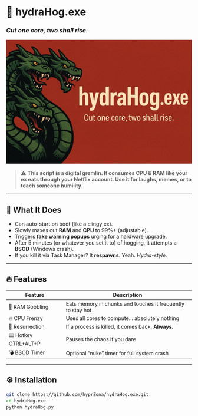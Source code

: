 # 🧨 hydraHog.exe  
### _Cut one core, two shall rise._  

![hydraHog banner](image.png)  

> ⚠️ **This script is a digital gremlin. It consumes CPU & RAM like your ex eats through your Netflix account. Use it for laughs, memes, or to teach someone humility.**

---

## 🤖 What It Does
- Can auto-start on boot (like a clingy ex).
- Slowly maxes out **RAM** and **CPU** to 99%+ (adjustable).
- Triggers **fake warning popups** urging for a hardware upgrade.
- After 5 minutes (or whatever you set it to) of hogging, it attempts a **BSOD** (Windows crash).
- If you kill it via Task Manager? It **respawns**. Yeah. _Hydra-style._

---

## 🔥 Features
| Feature         | Description                                                  |
|----------------|--------------------------------------------------------------|
| 💾 RAM Gobbling | Eats memory in chunks and touches it frequently to stay hot |
| 🔥 CPU Frenzy   | Uses all cores to compute... absolutely nothing              |
| 🔂 Resurrection | If a process is killed, it comes back. **Always.**           |
| ⌨️ Hotkey CTRL+ALT+P | Pauses the chaos if you dare                             |
| 💣 BSOD Timer   | Optional “nuke” timer for full system crash                  |

---

## ⚙️ Installation
```bash
git clone https://github.com/hyprZona/hydraHog.exe.git
cd hydraHog.exe
python hydraHog.py
